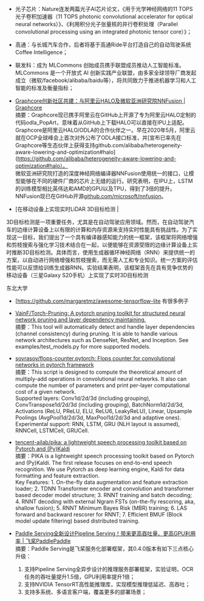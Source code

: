 
- 光子芯片：Nature连发两篇光子AI芯片论文，《用于光学神经网络的11 TOPS光子卷积加速器（11 TOPS photonic convolutional accelerator for optical neural networks）》、《利用积分光子张量核的并行卷积处理（Parallel convolutional processing using an integrated photonic tensor core）》；  
- 高通：与长城汽车合作，后者将基于高通Ride平台打造自己的自动驾驶系统Coffee Intelligence；  
- 联发科：成为 MLCommons 创始成员携手联盟成员推动人工智能标准。MLCommons 是一个开放式 AI 创新实践产业联盟，由多家全球领导厂商发起成立（微软/facebook/alibaba/baidu等），将共同致力于推进机器学习和人工智能的标准及衡量指标；  




- [Graphcore创新社区共建：与阿里云HALO及微软亚洲研究院NNFusion | Graphcore](https://mp.weixin.qq.com/s/tJBpXRcALG24KM7MJDSsQw)  
摘要：Graphcore现已携手阿里云在GitHub上开源了专为阿里云HALO定制的代码odla_PopArt，意味着从GitHub上下载HALO可以直接在IPU上适配。Graphcore是阿里云HALO/ODLA的合作伙伴之一。早在2020年5月，阿里云就在OCP全球峰会上首次对外公布了ODLA接口标准，并[宣布已率先在Graphcore等生态伙伴上获得支持github.com/alibaba/heterogeneity-aware-lowering-and-optimization#halo](https://github.com/alibaba/heterogeneity-aware-lowering-and-optimization#halo）。  
微软亚洲研究院打造的深度神经网络编译器NNFusion使用统一的接口，让模型能够在不同的硬件厂商的芯片上无缝的运行。研究表明，在IPU上，LSTM的训练模型相比英伟达和AMD的GPU以及TPU，得到了3倍的提升。NNFusion现已在GitHub开源[github.com/microsoft/nnfusion](https://github.com/microsoft/nnfusion)。  

- [在移动设备上实现实时LiDAR 3D目标检测 | 
 
3D目标检测是一项重要任务，尤其是在自动驾驶应用领域。然而，在自动驾驶汽车的边缘计算设备上以有限的计算和内存资源来支持实时性能具有挑战性。为了实现这一目标，我们提出了一个具有编译器感知能力的统一框架，该框架将网络增强和剪枝搜索与强化学习技术结合在一起，以便能够在资源受限的边缘计算设备上实时推断3D目标检测。具体而言，使用生成器循环神经网络（RNN）来提供统一的方案，以自动进行网络增强和剪枝搜索，而无需人工和专业知识。统一方案的评估性能可以反馈给训练生成器RNN。实验结果表明，该框架首先在具有竞争优势的移动设备（三星Galaxy S20手机）上实现了实时3D目标检测
 
东北大学




- [https://github.com/margaretmz/awesome-tensorflow-lite 有很多例子



- [VainF/Torch-Pruning: A pytorch pruning toolkit for structured neural network pruning and layer dependency maintaining.](https://github.com/VainF/Torch-Pruning)  
摘要：This tool will automatically detect and handle layer dependencies (channel consistency) during pruning. It is able to handle various network architectures such as DenseNet, ResNet, and Inception. See examples/test_models.py for more supported models.  
- [sovrasov/flops-counter.pytorch: Flops counter for convolutional networks in pytorch framework](https://github.com/sovrasov/flops-counter.pytorch)  
摘要：This script is designed to compute the theoretical amount of multiply-add operations in convolutional neural networks. It also can compute the number of parameters and print per-layer computational cost of a given network.  
Supported layers: Conv1d/2d/3d (including grouping), ConvTranspose1d/2d/3d (including grouping), BatchNorm1d/2d/3d, Activations (ReLU, PReLU, ELU, ReLU6, LeakyReLU), Linear, Upsample
Poolings (AvgPool1d/2d/3d, MaxPool1d/2d/3d and adaptive ones).  
Experimental support: RNN, LSTM, GRU (NLH layout is assumed), RNNCell, LSTMCell, GRUCell.  
- [tencent-ailab/pika: a lightweight speech processing toolkit based on Pytorch and (Py)Kaldi](https://github.com/tencent-ailab/pika)  
摘要：PIKA is a lightweight speech processing toolkit based on Pytorch and (Py)Kaldi. The first release focuses on end-to-end speech recognition. We use Pytorch as deep learning engine, Kaldi for data formatting and feature extraction.  
Key Features: 1. On-the-fly data augmentation and feature extraction loader; 2. TDNN Transformer encoder and convolution and transformer based decoder model structure; 3. RNNT training and batch decoding; 4. RNNT decoding with external Ngram FSTs (on-the-fly rescoring, aka, shallow fusion); 5. RNNT Minimum Bayes Risk (MBR) training; 6. LAS forward and backward rescorer for RNNT; 7. Efficient BMUF (Block model update filtering) based distributed training.  


- [Paddle Serving全新设计Pipeline Serving！带来更高吞吐量、更高GPU利用率 | 飞桨PaddlePaddle](https://mp.weixin.qq.com/s/ccTiNqcz62n3ANwc_ZLEZg)  
摘要：Paddle Serving是飞桨服务化部署框架，其0.4.0版本有如下三点核心升级：  
    1. 支持Pipeline Serving全异步设计的推理服务部署框架，实验证明，OCR任务的吞吐量提升1.5倍，GPU利用率提升1倍；  
    2. 支持NVIDIA TensorRT高性能推理库，实现模型推理低延迟、高吞吐；  
    3. 支持多系统、多语言客户端，覆盖更多的部署场景；  
